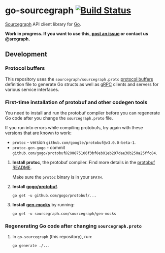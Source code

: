 # go-sourcegraph [![Build Status](https://travis-ci.org/sourcegraph/go-sourcegraph.png?branch=master)](https://travis-ci.org/sourcegraph/go-sourcegraph)

[Sourcegraph](https://sourcegraph.com) API client library for [Go](http://golang.org).

**Work in progress. If you want to use this, [post an issue](https://github.com/sourcegraph/go-sourcegraph/issues) or contact us [@srcgraph](https://twitter.com/srcgraph).**

## Development

### Protocol buffers

This repository uses the `sourcegraph/sourcegraph.proto` [protocol buffers](https://developers.google.com/protocol-buffers/) definition file to generate Go structs as well as [gRPC](http://grpc.io) clients and servers for various service interfaces.

### First-time installation of protobuf and other codegen tools

You need to install and run the protobuf compiler before you can regenerate Go code after you change the `sourcegraph.proto` file.

If you run into errors while compiling protobufs, try again with these versions that are known to work:

-  `protoc` - version `github.com/google/protobuf@v3.0.0-beta-1`.
-  `protoc-gen-gogo` - commit `github.com/gogo/protobuf@200875106f3bf0eb01eb297dae30b250a25ffc84`.

1. **Install protoc**, the protobuf compiler. Find more details in the [protobuf README](https://github.com/google/protobuf/tree/v3.0.0-beta-1#c-installation---unix).

   Make sure the `protoc` binary is in your `$PATH`.

2. **Install [gogo/protobuf](https://github.com/gogo/protobuf)**.

   ```
   go get -u github.com/gogo/protobuf/...
   ```

3. **Install [gen-mocks](https://sourcegraph.com/sourcegraph/gen-mocks)** by running:

   ```
   go get -u sourcegraph.com/sourcegraph/gen-mocks
   ```

### Regenerating Go code after changing `sourcegraph.proto`

1. In `go-sourcegraph` (this repository), run:

   ```
   go generate ./...
   ```
